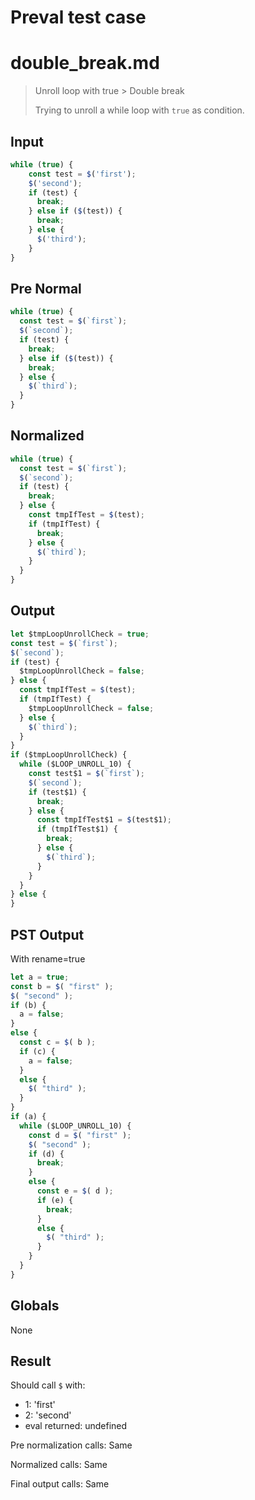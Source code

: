# Preval test case

# double_break.md

> Unroll loop with true > Double break
>
> Trying to unroll a while loop with `true` as condition.

## Input

`````js filename=intro
while (true) {
    const test = $('first');
    $('second');
    if (test) {
      break;
    } else if ($(test)) {
      break;
    } else {
      $('third');
    }
}
`````

## Pre Normal

`````js filename=intro
while (true) {
  const test = $(`first`);
  $(`second`);
  if (test) {
    break;
  } else if ($(test)) {
    break;
  } else {
    $(`third`);
  }
}
`````

## Normalized

`````js filename=intro
while (true) {
  const test = $(`first`);
  $(`second`);
  if (test) {
    break;
  } else {
    const tmpIfTest = $(test);
    if (tmpIfTest) {
      break;
    } else {
      $(`third`);
    }
  }
}
`````

## Output

`````js filename=intro
let $tmpLoopUnrollCheck = true;
const test = $(`first`);
$(`second`);
if (test) {
  $tmpLoopUnrollCheck = false;
} else {
  const tmpIfTest = $(test);
  if (tmpIfTest) {
    $tmpLoopUnrollCheck = false;
  } else {
    $(`third`);
  }
}
if ($tmpLoopUnrollCheck) {
  while ($LOOP_UNROLL_10) {
    const test$1 = $(`first`);
    $(`second`);
    if (test$1) {
      break;
    } else {
      const tmpIfTest$1 = $(test$1);
      if (tmpIfTest$1) {
        break;
      } else {
        $(`third`);
      }
    }
  }
} else {
}
`````

## PST Output

With rename=true

`````js filename=intro
let a = true;
const b = $( "first" );
$( "second" );
if (b) {
  a = false;
}
else {
  const c = $( b );
  if (c) {
    a = false;
  }
  else {
    $( "third" );
  }
}
if (a) {
  while ($LOOP_UNROLL_10) {
    const d = $( "first" );
    $( "second" );
    if (d) {
      break;
    }
    else {
      const e = $( d );
      if (e) {
        break;
      }
      else {
        $( "third" );
      }
    }
  }
}
`````

## Globals

None

## Result

Should call `$` with:
 - 1: 'first'
 - 2: 'second'
 - eval returned: undefined

Pre normalization calls: Same

Normalized calls: Same

Final output calls: Same
